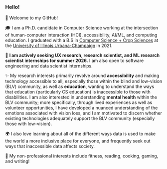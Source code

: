 ### Hello! 

🥳 Welcome to my GitHub!

🎓 I am a Ph.D. candidate in Computer Science working at the intersection of human-computer interaction (HCI), accessibility, AI/ML, and computing education. I graduated with a B.S in [Computer Science + Crop Sciences](https://cs.illinois.edu/academics/undergraduate/degree-program-options/cs-x-degree-programs/computer-science-crop-sciences) at the [University of Illinois Urbana-Champaign](https://illinois.edu/) in 2021. 

💼 **I am actively seeking UX research, research scientist, and ML research scientist internships for summer 2026.** I am also open to software engineering and data scientist internships. 

✨ My research interests primarily revolve around **accessibility** and making technology accessible to all, especially those within the blind and low-vision (BLV) community, as well as  **education**, wanting to understand the ways that education (particularly CS education) is inaccessible to those with disabilities. I am also interested in understanding **mental health** within the BLV community; more specifically, through lived experiences as well as volunteer opportunities, I have developed a nuanced understanding of the emotions associated with vision loss, and I am motivated to discern whether existing technologies adequately support the BLV community (especially those with low-vision). 

🌍 I also love learning about all of the different ways data is used to make the world a more inclusive place for everyone, and frequently seek out ways that inaccessible data affects society.

🍳 My non-professional interests include fitness, reading, cooking, gaming, and writing! 
